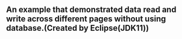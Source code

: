 <h2>An example that demonstrated data read and write across different pages without using database.(Created by Eclipse(JDK11))</h2>
